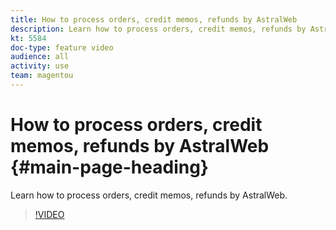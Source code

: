 ```yaml
---
title: How to process orders, credit memos, refunds by AstralWeb
description: Learn how to process orders, credit memos, refunds by AstralWeb.
kt: 5584
doc-type: feature video
audience: all
activity: use
team: magentou
---
```


# How to process orders, credit memos, refunds by AstralWeb {#main-page-heading}

Learn how to process orders, credit memos, refunds by AstralWeb.

>[!VIDEO](https://video.tv.adobe.com/v/35739?quality=12&learn=on)

